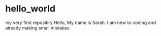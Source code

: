 # hello_world
my very first repositiry
Hello, My name is Sarah.
I am new to coding and already making small mistakes. 
